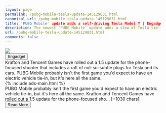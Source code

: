 ```yaml
---
layout: page
permalink: /pubg-mobile-tesla-update-145129031.html
canonical_url: /pubg-mobile-tesla-update-145129031.html
title: 'PUBG Mobile' update adds a self-driving Tesla Model Y | Engadget
description: The newest 'PUBG Mobile' update adds a slew of Tesla tie-ins, including a self-driving Model Y and a Gigafactory..
url: /pubg-mobile-tesla-update-145129031.html
comments: false
---
```


<div class="row">
<div class="col-12">
<img src="https://s.yimg.com/os/creatr-uploaded-images/2021-07/7dc9b260-e0cd-11eb-bdf3-2f9428642352">
</div>
</div>
<div class="row">
<div class="col-12 mt-2">
<button type="button" class="btn btn-outline-info">Engadget</button>
</div>
</div>
<div class="row">
<div class="col-12">
<div>Krafton and Tencent Games have rolled out a 1.5 update for the phone-focused shooter that includes a raft of not-so-subtle plugs for Tesla and its cars. PUBG Mobile probably isn't the first game you'd expect to have an electric vehicle tie-in, but it's here all the same.</div>
</div>
</div>
<div class="row">
<div class="col-12">


<div class="row">
  {% include ads-main.html %}
</div>

<div>PUBG Mobile probably isn't the first game you'd expect to have an electric vehicle tie-in, but it's here all the same. Krafton and Tencent Games have rolled out a 1.5 update for the phone-focused sho… [+1030 chars]</div>
</div>
</div>
<div class="row">
<div class="col-12 text-center">
<a href="https://www.engadget.com/pubg-mobile-tesla-update-145129031.html">
<button type="button" class="btn btn-info">Read More</button>
</a>
</div>
</div>
